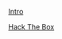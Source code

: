 

[Intro](https://korrectional.github.io/Posts/Intro.txt)

[Hack The Box](https://korrectional.github.io/HTB/mainHTB.txtxt)
